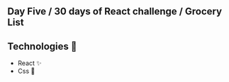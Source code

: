 ## Day Five / 30 days of React challenge / Grocery List



## Technologies :mag_right:
* React :sparkles:
* Css :nail_care:

